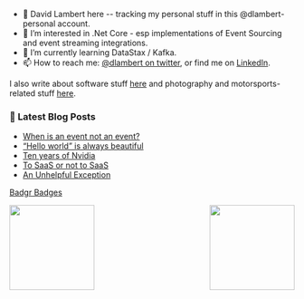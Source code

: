 - 👋 David Lambert here -- tracking my personal stuff in this @dlambert-personal account.
- 👀 I’m interested in .Net Core - esp implementations of Event Sourcing and event streaming integrations.
- 🌱 I’m currently learning DataStax / Kafka.
- 📫 How to reach me: [@dlambert on twitter](https://twitter.com/dlambert/), or find me on [LinkedIn](https://www.linkedin.com/in/dlambert/).

I also write about software stuff [here](http://blog.componentoriented.com/) and photography and motorsports-related stuff [here](https://lambertpix.com/).

### 📕 Latest Blog Posts

<!-- BLOG-POST-LIST:START -->
- [When is an event not an event?](http://blog.componentoriented.com/2023/09/when-is-an-event-not-an-event/)
- [“Hello world” is always beautiful](http://blog.componentoriented.com/2023/09/hello-world-is-always-beautiful/)
- [Ten years of Nvidia](http://blog.componentoriented.com/2023/09/ten-years-of-nvidia/)
- [To SaaS or not to SaaS](http://blog.componentoriented.com/2023/09/to-saas-or-not-to-saas/)
- [An Unhelpful Exception](http://blog.componentoriented.com/2021/12/an-unhelpful-exception/)
<!-- BLOG-POST-LIST:END -->

[Badgr Badges](https://api.badgr.io/public/collections/05f9c869069496b554fb3eb29ed013aa)

<div style="float:right"><img src="https://user-images.githubusercontent.com/28829920/146864711-b29471d4-11fe-42aa-8042-bbdc8e405051.png" width="150"></div>
<div style="float:left"><img src="https://api.badgr.io/public/assertions/coEcIr8LQ0q-4ClaCgb4EQ/image" width="150"></div>


<!---
dlambert-personal/dlambert-personal is a ✨ special ✨ repository because its `README.md` (this file) appears on your GitHub profile.
You can click the Preview link to take a look at your changes.
--->
